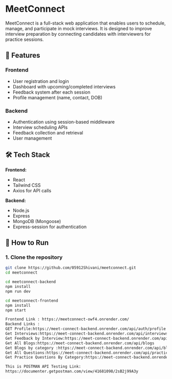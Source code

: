 # MeetConnect

MeetConnect is a full-stack web application that enables users to schedule, manage, and participate in mock interviews. It is designed to improve interview preparation by connecting
candidates with interviewers for practice sessions.

## 🚀 Features

### Frontend
- User registration and login
- Dashboard with upcoming/completed interviews
- Feedback system after each session
- Profile management (name, contact, DOB)

### Backend
- Authentication using session-based middleware
- Interview scheduling APIs
- Feedback collection and retrieval
- User management

## 🛠 Tech Stack

**Frontend:**
- React
- Tailwind CSS
- Axios for API calls

**Backend:**
- Node.js
- Express
- MongoDB (Mongoose)
- Express-session for authentication


## 🧪 How to Run

### 1. Clone the repository

```bash
git clone https://github.com/05912Shivani/meetconnect.git
cd meetconnect

cd meetconnect-backend
npm install
npm run dev

cd meetconnect-frontend
npm install
npm start

Frontend Link : https://meetconnect-owf4.onrender.com/
Backend Links :
GET Profile:https://meet-connect-backend.onrender.com/api/auth/profile
Get Interviews:https://meet-connect-backend.onrender.com/api/interviews
Get Feedback by Interview:https://meet-connect-backend.onrender.com/api/feedback/fetch/:interviewId
Get All Blogs:https://meet-connect-backend.onrender.com/api/blogs
Get Blogs by category :https://meet-connect-backend.onrender.com/api/blogs?category=Frontend
Get All Questions:https://meet-connect-backend.onrender.com/api/practice/practice-questions
Get Practice Questions By Category:https://meet-connect-backend.onrender.com/api/practice/practice-questions?category=Frontend

This is POSTMAN API Testing Link:
https://documenter.getpostman.com/view/41681098/2sB2j99A3y
